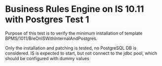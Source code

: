 # Business Rules Engine on IS 10.11 with Postgres Test 1

Purpose of this test is to verify the minimum installation of template BPMS/1011/BreOnISWithInternalAndPostgres.

Only the installation and patching is tested, no PostgreSQL DB is considered. IS is expected to start, but not connect to the jdbc pool, which should be configured with dummy values
